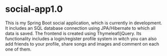 # social-app1.0
This is my Spring Boot social application, which is currently in development. It includes an SQL database connection using JPA/Hibernate to which all data is saved. The frontend is created using Thymeleaf/jQuery. Its functionality includes a login/register profile system in witch you can also add friends to your  profile, share songs and images and comment on each one of them.
